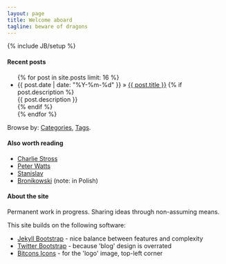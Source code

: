 ```yaml
---
layout: page
title: Welcome aboard
tagline: beware of dragons
---
```

{% include JB/setup %}

#### Recent posts

<ul class="posts">
  {% for post in site.posts limit: 16 %}
    <li><span>{{ post.date | date: "%Y-%m-%d" }}</span> &raquo; <a href="{{ BASE_PATH }}{{ post.url }}">{{ post.title }}</a>
    {% if post.description %}<br><div class="info">{{ post.description }}</div>{% endif %}
    </li>
  {% endfor %}
</ul>

Browse by: [Categories](/categories.html), [Tags](/tags.html).

#### Also worth reading

 - [Charlie Stross](http://www.antipope.org/charlie/blog-static/)
 - [Peter Watts](http://www.rifters.com/crawl/)
 - [Stanislav](http://www.loper-os.org/)
 - [Bronikowski](http://bronikowski.com/) (note: in Polish)

#### About the site

Permanent work in progress. Sharing ideas through non-assuming means.

This site builds on the following software:

 - [Jekyll Bootstrap](http://jekyllbootstrap.com/) - nice balance between features and complexity
 - [Twitter Bootstrap](http://twitter.github.com/bootstrap/) - because 'blog' design is overrated
 - [Bitcons Icons](http://somerandomdude.com/work/bitcons/) - for the 'logo' image, top-left corner
